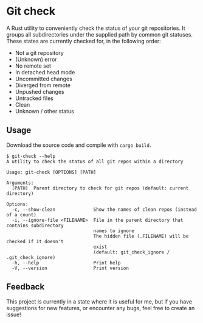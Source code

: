 # Git check

A Rust utility to conveniently check the status of your git repositories. It groups all subdirectories under the supplied path by common git statuses. These states are currently checked for, in the following order:
- Not a git repository
- (Unknown) error
- No remote set
- In detached head mode
- Uncommitted changes
- Diverged from remote
- Unpushed changes
- Untracked files
- Clean
- Unknown / other status

## Usage

Download the source code and compile with `cargo build`.

```
$ git-check --help
A utility to check the status of all git repos within a directory

Usage: git-check [OPTIONS] [PATH]

Arguments:
  [PATH]  Parent directory to check for git repos (default: current directory)

Options:
  -c, --show-clean              Show the names of clean repos (instead of a count)
  -i, --ignore-file <FILENAME>  File in the parent directory that contains subdirectory
                                names to ignore
                                The hidden file (.FILENAME) will be checked if it doesn't
                                exist
                                (default: git_check_ignore / .git_check_ignore)
  -h, --help                    Print help
  -V, --version                 Print version
```

## Feedback

This project is currently in a state where it is useful for me, but if you have suggestions for new features, or encounter any bugs, feel free to create an issue!
